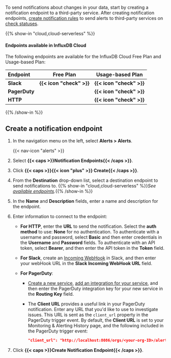 
To send notifications about changes in your data, start by creating a notification endpoint to a third-party service. After creating notification endpoints, [create notification rules](/influxdb/version/monitor-alert/notification-rules/create) to send alerts to third-party services on [check statuses](/influxdb/version/monitor-alert/checks/create).

{{% show-in "cloud,cloud-serverless" %}}

#### Endpoints available in InfluxDB Cloud
The following endpoints are available for the InfluxDB Cloud Free Plan and Usage-based Plan:

| Endpoint      | Free Plan                | Usage-based Plan             |
|:--------      |:-------------------:     |:----------------------------:|
| **Slack**     | **{{< icon "check" >}}** | **{{< icon "check" >}}**     |
| **PagerDuty** |                          | **{{< icon "check" >}}**     |
| **HTTP**      |                          | **{{< icon "check" >}}**     |

{{% /show-in %}}

## Create a notification endpoint

1.  In the navigation menu on the left, select **Alerts > Alerts**.

    {{< nav-icon "alerts" >}}

2.  Select **{{< caps >}}Notification Endpoints{{< /caps >}}**.
3.  Click **{{< caps >}}{{< icon "plus" >}} Create{{< /caps >}}**.
4.  From the **Destination** drop-down list, select a destination endpoint to send notifications to.
    {{% show-in "cloud,cloud-serverless" %}}_See [available endpoints](#endpoints-available-in-influxdb-cloud)._{{% /show-in %}}
5.  In the **Name** and **Description** fields, enter a name and description for the endpoint.
6.  Enter information to connect to the endpoint:

    - **For HTTP**, enter the **URL** to send the notification.
      Select the **auth method** to use: **None** for no authentication.
      To authenticate with a username and password, select **Basic** and then
      enter credentials in the **Username** and **Password** fields.
      To authenticate with an API token, select **Bearer**, and then enter the
      API token in the **Token** field.

    - **For Slack**, create an [Incoming WebHook](https://api.slack.com/incoming-webhooks#posting_with_webhooks)
      in Slack, and then enter your webHook URL in the **Slack Incoming WebHook URL** field.

    - **For PagerDuty**:
      - [Create a new service](https://support.pagerduty.com/docs/services-and-integrations#section-create-a-new-service),
        [add an integration for your service](https://support.pagerduty.com/docs/services-and-integrations#section-add-integrations-to-an-existing-service),
        and then enter the PagerDuty integration key for your new service in the **Routing Key** field.
      - The **Client URL** provides a useful link in your PagerDuty notification.
        Enter any URL that you'd like to use to investigate issues.
        This URL is sent as the `client_url` property in the PagerDuty trigger event.
        By default, the **Client URL** is set to your Monitoring & Alerting History
        page, and the following included in the PagerDuty trigger event:

          ```json
          "client_url": "http://localhost:8086/orgs/<your-org-ID>/alert-history"
          ```

6. Click **{{< caps >}}Create Notification Endpoint{{< /caps >}}**.
